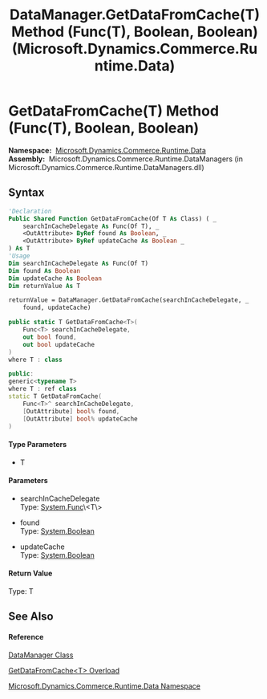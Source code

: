 ﻿---
title: DataManager.GetDataFromCache(T) Method (Func(T), Boolean, Boolean) (Microsoft.Dynamics.Commerce.Runtime.Data)
TOCTitle: GetDataFromCache(T) Method (Func(T), Boolean, Boolean)
ms:assetid: M:Microsoft.Dynamics.Commerce.Runtime.Data.DataManager.GetDataFromCache``1(System.Func{``0},System.Boolean@,System.Boolean@)
ms:mtpsurl: https://technet.microsoft.com/en-us/library/Dn967604(v=AX.60)
ms:contentKeyID: 65319475
ms.date: 05/18/2015
mtps_version: v=AX.60
dev_langs:
- vb
- csharp
- c++
---

# GetDataFromCache(T) Method (Func(T), Boolean, Boolean)

**Namespace:**  [Microsoft.Dynamics.Commerce.Runtime.Data](microsoft-dynamics-commerce-runtime-data-namespace.md)  
**Assembly:**  Microsoft.Dynamics.Commerce.Runtime.DataManagers (in Microsoft.Dynamics.Commerce.Runtime.DataManagers.dll)

## Syntax

``` vb
'Declaration
Public Shared Function GetDataFromCache(Of T As Class) ( _
    searchInCacheDelegate As Func(Of T), _
    <OutAttribute> ByRef found As Boolean, _
    <OutAttribute> ByRef updateCache As Boolean _
) As T
'Usage
Dim searchInCacheDelegate As Func(Of T)
Dim found As Boolean
Dim updateCache As Boolean
Dim returnValue As T

returnValue = DataManager.GetDataFromCache(searchInCacheDelegate, _
    found, updateCache)
```

``` csharp
public static T GetDataFromCache<T>(
    Func<T> searchInCacheDelegate,
    out bool found,
    out bool updateCache
)
where T : class
```

``` c++
public:
generic<typename T>
where T : ref class
static T GetDataFromCache(
    Func<T>^ searchInCacheDelegate, 
    [OutAttribute] bool% found, 
    [OutAttribute] bool% updateCache
)
```

#### Type Parameters

  - T

#### Parameters

  - searchInCacheDelegate  
    Type: [System.Func](https://technet.microsoft.com/en-us/library/bb534960\(v=ax.60\))\<T\>  

<!-- end list -->

  - found  
    Type: [System.Boolean](https://technet.microsoft.com/en-us/library/a28wyd50\(v=ax.60\))  

<!-- end list -->

  - updateCache  
    Type: [System.Boolean](https://technet.microsoft.com/en-us/library/a28wyd50\(v=ax.60\))  

#### Return Value

Type: T  

## See Also

#### Reference

[DataManager Class](datamanager-class-microsoft-dynamics-commerce-runtime-data.md)

[GetDataFromCache\<T\> Overload](datamanager-getdatafromcache-t-method-microsoft-dynamics-commerce-runtime-data.md)

[Microsoft.Dynamics.Commerce.Runtime.Data Namespace](microsoft-dynamics-commerce-runtime-data-namespace.md)

